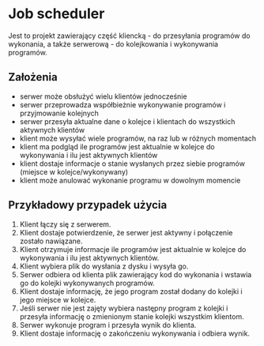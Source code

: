# Job scheduler

Jest to projekt zawierający część kliencką - do przesyłania programów do wykonania, a także serwerową - do kolejkowania i wykonywania programów.

## Założenia
- serwer może obsłużyć wielu klientów jednocześnie
- serwer przeprowadza współbieżnie wykonywanie programów i przyjmowanie kolejnych
- serwer przesyła aktualne dane o kolejce i klientach do wszystkich aktywnych klientów
- klient może wysyłać wiele programów, na raz lub w różnych momentach
- klient ma podgląd ile programów jest aktualnie w kolejce do wykonywania i ilu jest aktywnych klientów
- klient dostaje informacje o stanie wysłanych przez siebie programów (miejsce w kolejce/wykonywany)
- klient może anulować wykonanie programu w dowolnym momencie

## Przykładowy przypadek użycia
1. Klient łączy się z serwerem.
2. Klient dostaje potwierdzenie, że serwer jest aktywny i połączenie zostało nawiązane.
3. Klient otrzymuje informacje ile programów jest aktualnie w kolejce do wykonywania i ilu jest aktywnych klientów.
4. Klient wybiera plik do wysłania z dysku i wysyła go.
5. Serwer odbiera od klienta plik zawierający kod do wykonania i wstawia go do kolejki wykonywanych programów.
6. Klient dostaje informację, że jego program został dodany do kolejki i jego miejsce w kolejce.
7. Jeśli serwer nie jest zajęty wybiera następny program z kolejki i przesyła informację o zmienionym stanie kolejki wszystkim klientom.
8. Serwer wykonuje program i przesyła wynik do klienta.
9. Klient dostaje informację o zakończeniu wykonywania i odbiera wynik.
